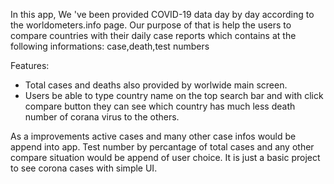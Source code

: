  In this app, We 've been provided COVID-19 data day by day according to  the worldometers.info page.
 Our purpose of that is help the users to compare countries with their daily case reports
 which contains at the following informations:
 case,death,test numbers
 
 Features:
 
 - Total cases and deaths also provided by worlwide main screen.
 - Users be able to  type country name on the top search bar and with click compare button they can see which country has much      less death number of corana virus to the others.
 


As a improvements active cases and many other case infos would be append into app.
Test number by percantage of total cases and any other  compare situation would be append of user choice.
It is just a basic project to see corona cases with simple UI. 

 
 





 
